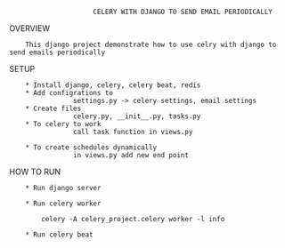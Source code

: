 

                         CELERY WITH DJANGO TO SEND EMAIL PERIODICALLY


OVERVIEW

        This django project demonstrate how to use celry with django to send emails periodically

SETUP

        * Install django, celery, celery beat, redis
        * Add configrations to 
                    settings.py -> celery settings, email settings 
        * Create files 
                    celery.py, __init__.py, tasks.py
        * To celery to work
                    call task function in views.py 

        * To create schedules dynamically
                    in views.py add new end point

HOW TO RUN

        * Run django server
    
        * Run celery worker
    
            celery -A celery_project.celery worker -l info

        * Run celery beat


